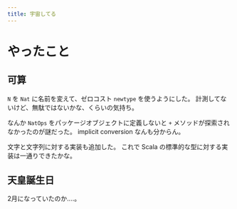 ```yaml
---
title: 宇宙してる
---
```


# やったこと

## 可算

`N` を `Nat` に名前を変えて、ゼロコスト `newtype` を使うようにした。
計測してないけど、無駄ではないかな、くらいの気持ち。

なんか `NatOps` をパッケージオブジェクトに定義しないと `+` メソッドが探索されなかったのが謎だった。
implicit conversion なんも分からん。

文字と文字列に対する実装も追加した。
これで Scala の標準的な型に対する実装は一通りできたかな。

## 天皇誕生日

2月になっていたのか‥‥。
